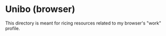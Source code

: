 # Unibo (browser)

This directory is meant for ricing resources related to my browser's "work" profile.  
